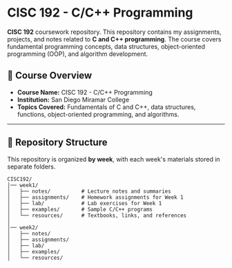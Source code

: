 # CISC 192 - C/C++ Programming

**CISC 192** coursework repository. This repository contains my assignments, projects, and notes related to **C and C++ programming**. The course covers fundamental programming concepts, data structures, object-oriented programming (OOP), and algorithm development.

## 📖 Course Overview

- **Course Name:** CISC 192 - C/C++ Programming
- **Institution:** San Diego Miramar College
- **Topics Covered:** Fundamentals of C and C++, data structures, functions, object-oriented programming, and algorithms.

---

## 📂 Repository Structure

This repository is organized **by week**, with each week's materials stored in separate folders.

```
CISC192/
│── week1/
│   ├── notes/          # Lecture notes and summaries
│   ├── assignments/    # Homework assignments for Week 1
│   ├── lab/            # Lab exercises for Week 1
│   ├── examples/       # Sample C/C++ programs
│   └── resources/      # Textbooks, links, and references
│
│── week2/
│   ├── notes/
│   ├── assignments/
│   ├── lab/
│   ├── examples/
│   └── resources/
```
